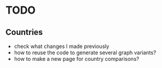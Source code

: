 # TODO

## Countries
- check what changes I made previously
- how to reuse the code to generate several graph variants?
- how to make a new page for country comparisons?